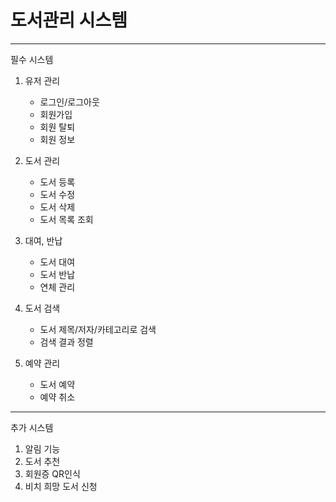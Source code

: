 # 도서관리 시스템
---
필수 시스템
1. 유저 관리 
    * 로그인/로그아웃
    * 회원가입
    * 회원 탈퇴
    * 회원 정보

2. 도서 관리
    * 도서 등록
    * 도서 수정
    * 도서 삭제
    * 도서 목록 조회
 
3. 대여, 반납
    * 도서 대여
    * 도서 반납
    * 연체 관리

4. 도서 검색
    * 도서 제목/저자/카테고리로 검색
    * 검색 결과 정렬

5. 예약 관리
    * 도서 예약
    * 예약 취소

---
추가 시스템
1. 알림 기능
2. 도서 추천
3. 회원증 QR인식
4. 비치 희망 도서 신청